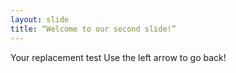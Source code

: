 ```yaml
---
layout: slide
title: “Welcome to our second slide!”
---
```

Your replacement test
Use the left arrow to go back!
